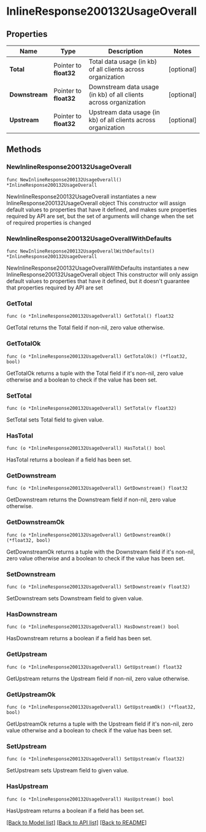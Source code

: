 # InlineResponse200132UsageOverall

## Properties

Name | Type | Description | Notes
------------ | ------------- | ------------- | -------------
**Total** | Pointer to **float32** | Total data usage (in kb) of all clients across organization | [optional] 
**Downstream** | Pointer to **float32** | Downstream data usage (in kb) of all clients across organization | [optional] 
**Upstream** | Pointer to **float32** | Upstream data usage (in kb) of all clients across organization | [optional] 

## Methods

### NewInlineResponse200132UsageOverall

`func NewInlineResponse200132UsageOverall() *InlineResponse200132UsageOverall`

NewInlineResponse200132UsageOverall instantiates a new InlineResponse200132UsageOverall object
This constructor will assign default values to properties that have it defined,
and makes sure properties required by API are set, but the set of arguments
will change when the set of required properties is changed

### NewInlineResponse200132UsageOverallWithDefaults

`func NewInlineResponse200132UsageOverallWithDefaults() *InlineResponse200132UsageOverall`

NewInlineResponse200132UsageOverallWithDefaults instantiates a new InlineResponse200132UsageOverall object
This constructor will only assign default values to properties that have it defined,
but it doesn't guarantee that properties required by API are set

### GetTotal

`func (o *InlineResponse200132UsageOverall) GetTotal() float32`

GetTotal returns the Total field if non-nil, zero value otherwise.

### GetTotalOk

`func (o *InlineResponse200132UsageOverall) GetTotalOk() (*float32, bool)`

GetTotalOk returns a tuple with the Total field if it's non-nil, zero value otherwise
and a boolean to check if the value has been set.

### SetTotal

`func (o *InlineResponse200132UsageOverall) SetTotal(v float32)`

SetTotal sets Total field to given value.

### HasTotal

`func (o *InlineResponse200132UsageOverall) HasTotal() bool`

HasTotal returns a boolean if a field has been set.

### GetDownstream

`func (o *InlineResponse200132UsageOverall) GetDownstream() float32`

GetDownstream returns the Downstream field if non-nil, zero value otherwise.

### GetDownstreamOk

`func (o *InlineResponse200132UsageOverall) GetDownstreamOk() (*float32, bool)`

GetDownstreamOk returns a tuple with the Downstream field if it's non-nil, zero value otherwise
and a boolean to check if the value has been set.

### SetDownstream

`func (o *InlineResponse200132UsageOverall) SetDownstream(v float32)`

SetDownstream sets Downstream field to given value.

### HasDownstream

`func (o *InlineResponse200132UsageOverall) HasDownstream() bool`

HasDownstream returns a boolean if a field has been set.

### GetUpstream

`func (o *InlineResponse200132UsageOverall) GetUpstream() float32`

GetUpstream returns the Upstream field if non-nil, zero value otherwise.

### GetUpstreamOk

`func (o *InlineResponse200132UsageOverall) GetUpstreamOk() (*float32, bool)`

GetUpstreamOk returns a tuple with the Upstream field if it's non-nil, zero value otherwise
and a boolean to check if the value has been set.

### SetUpstream

`func (o *InlineResponse200132UsageOverall) SetUpstream(v float32)`

SetUpstream sets Upstream field to given value.

### HasUpstream

`func (o *InlineResponse200132UsageOverall) HasUpstream() bool`

HasUpstream returns a boolean if a field has been set.


[[Back to Model list]](../README.md#documentation-for-models) [[Back to API list]](../README.md#documentation-for-api-endpoints) [[Back to README]](../README.md)


